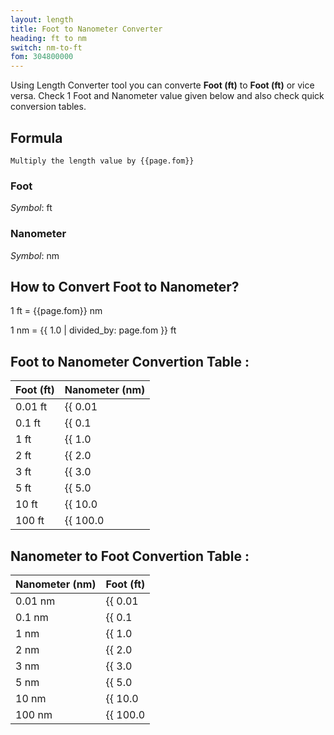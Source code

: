 ```yaml
---
layout: length
title: Foot to Nanometer Converter
heading: ft to nm
switch: nm-to-ft
fom: 304800000
---
```


Using Length Converter tool you can converte **Foot (ft)** to **Foot (ft)** or vice versa. Check 1 Foot and Nanometer value given below and also check quick conversion tables.

## Formula
`Multiply the length value by {{page.fom}}`

### Foot
*Symbol*: ft

### Nanometer
*Symbol*: nm

## How to Convert Foot to Nanometer?
1 ft = {{page.fom}} nm

1 nm = {{ 1.0 | divided_by: page.fom }} ft

## Foot to Nanometer Convertion Table :

| Foot (ft) | Nanometer (nm) |
| ---- | ---- |
| 0.01 ft | {{ 0.01 | times: page.fom | round: 12 }} nm |
| 0.1 ft | {{ 0.1 | times: page.fom | round: 12 }} nm |
| 1 ft | {{ 1.0 | times: page.fom | round: 12 }} nm |
| 2 ft | {{ 2.0 | times: page.fom | round: 12 }} nm |
| 3 ft | {{ 3.0 | times: page.fom | round: 12 }} nm |
| 5 ft | {{ 5.0 | times: page.fom | round: 12 }} nm |
| 10 ft | {{ 10.0 | times: page.fom | round: 12 }} nm |
| 100 ft | {{ 100.0 | times: page.fom | round: 12 }} nm |

## Nanometer to Foot Convertion Table :

| Nanometer (nm) | Foot (ft) |
| ---- | ---- |
| 0.01 nm | {{ 0.01 | divided_by: page.fom | round: 12 }} ft |
| 0.1 nm | {{ 0.1 | divided_by: page.fom | round: 12 }} ft |
| 1 nm | {{ 1.0 | divided_by: page.fom | round: 12 }} ft |
| 2 nm | {{ 2.0 | divided_by: page.fom | round: 12 }} ft |
| 3 nm | {{ 3.0 | divided_by: page.fom | round: 12 }} ft |
| 5 nm | {{ 5.0 | divided_by: page.fom | round: 12 }} ft |
| 10 nm | {{ 10.0 | divided_by: page.fom | round: 12 }} ft |
| 100 nm | {{ 100.0 | divided_by: page.fom | round: 12 }} ft |

<script>
selectInput[5].selected = true
selectOutput[0].selected = true
</script>
